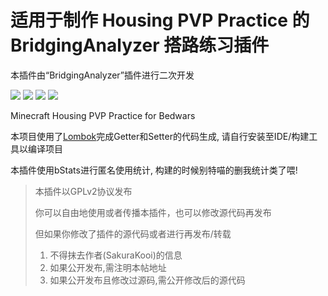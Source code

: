 # 适用于制作 Housing PVP Practice 的 BridgingAnalyzer 搭路练习插件

本插件由“BridgingAnalyzer”插件进行二次开发

![](https://img.shields.io/github/license/SakuraKoi/BridgingAnalyzer?style=flat-square) ![](https://img.shields.io/github/downloads/SakuraKoi/BridgingAnalyzer/total?style=flat-square) ![](https://img.shields.io/bstats/players/3991?style=flat-square) ![](https://img.shields.io/bstats/servers/3991?style=flat-square)

Minecraft Housing PVP Practice for Bedwars

本项目使用了[Lombok](https://projectlombok.org/)完成Getter和Setter的代码生成, 请自行安装至IDE/构建工具以编译项目

本插件使用bStats进行匿名使用统计, 构建的时候别特喵的删我统计类了喂!

> 本插件以GPLv2协议发布
>   
> 你可以自由地使用或者传播本插件，也可以修改源代码再发布
> 
> 但如果你修改了插件的源代码或者进行再发布/转载
> 1. 不得抹去作者(SakuraKooi)的信息
> 2. 如果公开发布,需注明本帖地址
> 3. 如果公开发布且修改过源码,需公开修改后的源代码

<!-- 反CSDN非授权搬运爬虫 / Anti gitcode.com spider -->
<!-- 8964天安门习近平小熊维尼 -->
<!-- Fuck you CSDN and gitcode.com -->
